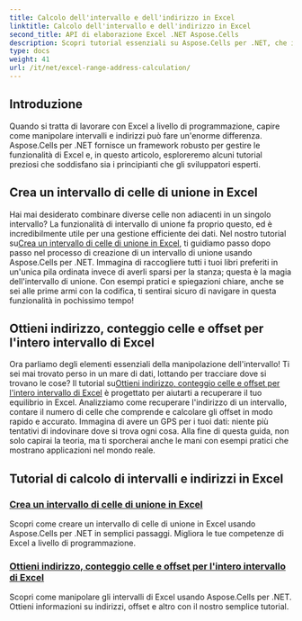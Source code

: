```yaml
---
title: Calcolo dell'intervallo e dell'indirizzo in Excel
linktitle: Calcolo dell'intervallo e dell'indirizzo in Excel
second_title: API di elaborazione Excel .NET Aspose.Cells
description: Scopri tutorial essenziali su Aspose.Cells per .NET, che illustrano con facilità la creazione di intervalli Excel, il calcolo degli indirizzi e manipolazioni avanzate.
type: docs
weight: 41
url: /it/net/excel-range-address-calculation/
---
```

## Introduzione

Quando si tratta di lavorare con Excel a livello di programmazione, capire come manipolare intervalli e indirizzi può fare un'enorme differenza. Aspose.Cells per .NET fornisce un framework robusto per gestire le funzionalità di Excel e, in questo articolo, esploreremo alcuni tutorial preziosi che soddisfano sia i principianti che gli sviluppatori esperti.

## Crea un intervallo di celle di unione in Excel

 Hai mai desiderato combinare diverse celle non adiacenti in un singolo intervallo? La funzionalità di intervallo di unione fa proprio questo, ed è incredibilmente utile per una gestione efficiente dei dati. Nel nostro tutorial su[Crea un intervallo di celle di unione in Excel](./create-union-range-of-cells-in-excel/), ti guidiamo passo dopo passo nel processo di creazione di un intervallo di unione usando Aspose.Cells per .NET. Immagina di raccogliere tutti i tuoi libri preferiti in un'unica pila ordinata invece di averli sparsi per la stanza; questa è la magia dell'intervallo di unione. Con esempi pratici e spiegazioni chiare, anche se sei alle prime armi con la codifica, ti sentirai sicuro di navigare in questa funzionalità in pochissimo tempo!

## Ottieni indirizzo, conteggio celle e offset per l'intero intervallo di Excel

 Ora parliamo degli elementi essenziali della manipolazione dell'intervallo! Ti sei mai trovato perso in un mare di dati, lottando per tracciare dove si trovano le cose? Il tutorial su[Ottieni indirizzo, conteggio celle e offset per l'intero intervallo di Excel](./get-address-cell-count-and-offset-for-entire-excel-range/) è progettato per aiutarti a recuperare il tuo equilibrio in Excel. Analizziamo come recuperare l'indirizzo di un intervallo, contare il numero di celle che comprende e calcolare gli offset in modo rapido e accurato. Immagina di avere un GPS per i tuoi dati: niente più tentativi di indovinare dove si trova ogni cosa. Alla fine di questa guida, non solo capirai la teoria, ma ti sporcherai anche le mani con esempi pratici che mostrano applicazioni nel mondo reale.


## Tutorial di calcolo di intervalli e indirizzi in Excel
### [Crea un intervallo di celle di unione in Excel](./create-union-range-of-cells-in-excel/)
Scopri come creare un intervallo di celle di unione in Excel usando Aspose.Cells per .NET in semplici passaggi. Migliora le tue competenze di Excel a livello di programmazione.
### [Ottieni indirizzo, conteggio celle e offset per l'intero intervallo di Excel](./get-address-cell-count-and-offset-for-entire-excel-range/)
Scopri come manipolare gli intervalli di Excel usando Aspose.Cells per .NET. Ottieni informazioni su indirizzi, offset e altro con il nostro semplice tutorial.